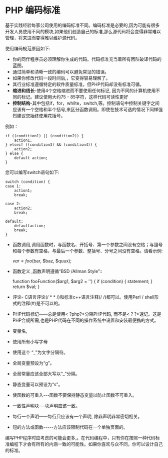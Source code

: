 # PHP 编码标准

基于实践经验每家公司使用的编码标准不同。编码标准是必要的,因为可能有很多开发人员使用不同的模块,如果他们创造自己的标准,那么源代码将会变得非常难以管理，将来进而变得难以维护源代码。

使用编码规范原因如下: 

* 你的同伴程序员必须理解你生成的代码。代码标准充当着所有团队破译代码的蓝图。
* 通过简单和清晰一致的编码可以避免常见的错误。　　　　
*  如果你修改代码一段时间后,，它变得容易理解了。　　　　
*  其行业标准遵循特定的软件质量标准，但PHP代码却没有标准可循。
*  **缩进和线长**\-使用4个空格缩进而不要使用任何标记, 因为不同的计算机使用不同的标记。建议使用大约75 - 85字符，这样代码可读性更好
*  **控制结构**\-其中包括if，for，whilte，switch,等。控制语句中控制关键字之间应该有一个空格和半个括号,来区分函数调用。即使在技术可选的情况下同样强烈建议您始终使用花括号。


例如：

    if ((condition1) || (condition2)) {
        action1;
    } elseif ((condition3) && (condition4)) {
        action2;
    } else {
        default action;
    }

您可以编写switch语句如下:

    switch (condition) {
    case 1:
        action1;
        break;

    case 2:
        action2;
        break;

    default:
        defaultaction;
        break;
    }

* 函数调用,调用函数时，与函数名、开括号、第一个参数之间没有空格；与逗号和每个参数有空格，与最后一个参数、整括号、分号之间没有空格。请看示例:

    $var = foo($bar, $baz, $quux);

* 函数定义 ,函数声明遵循“BSD /Allman Style”::

    function fooFunction($arg1, $arg2 = '')
    {
        if (condition) {
            statement;
        }
        return $val;
    }

* 评论- C语言评论(/ * * /)和标准c++语言注释(/ /)都可以。使用Perl / shell形式的注释(#)是不可以的。
* PHP代码标记——总是使用< ?php?>分隔PHP代码, 而不是< ? ?>速记。这是PHP合规所需,也是PHP代码在不同的操作系统中设置和安装最便携的方式。
* 变量名, 　　　　
* 使用所有小写字母　　
* 使用这个 “_”为文字分隔符。　　
* 全局变量预设为“g”。　　
* 全局常量应该全部大写以“_”分隔。　　
* 静态变量可以预设为“s”。
* 使函数的可重入---函数不要保持静态变量以防止函数不可重入。
* 一致性声明块---块声明应该一致。
* 每行一个声明——每行只应该有一个声明, 除非声明非常密切相关。
* 短的方法或函数-----方法应该限制代码在一个单独页面的。

编写PHP程序时应考虑的可能会更多,。在代码编程中，只有你在按照一种代码标准编程下才会有所有的内涵一致的可能性。如果你喜欢与众不同，你可以设计自己的标准。

